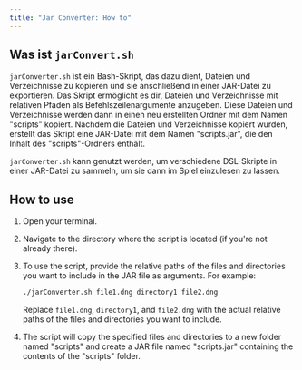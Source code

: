 ```yaml
---
title: "Jar Converter: How to"
---
```


## Was ist `jarConvert.sh`

`jarConverter.sh` ist ein Bash-Skript, das dazu dient, Dateien und Verzeichnisse zu kopieren und sie anschließend in einer JAR-Datei zu exportieren.
Das Skript ermöglicht es dir, Dateien und Verzeichnisse mit relativen Pfaden als Befehlszeilenargumente anzugeben.
Diese Dateien und Verzeichnisse werden dann in einen neu erstellten Ordner mit dem Namen "scripts" kopiert.
Nachdem die Dateien und Verzeichnisse kopiert wurden, erstellt das Skript eine JAR-Datei mit dem Namen "scripts.jar", die den Inhalt des "scripts"-Ordners enthält.

`jarConverter.sh` kann genutzt werden, um verschiedene DSL-Skripte in einer JAR-Datei zu sammeln, um sie dann im Spiel einzulesen zu lassen.

## How to use

1. Open your terminal.
2. Navigate to the directory where the script is located (if you're not already there).
3. To use the script, provide the relative paths of the files and directories you want to include in the JAR file as arguments. For example:

   ```bash
   ./jarConverter.sh file1.dng directory1 file2.dng
   ```

   Replace `file1.dng`, `directory1`, and `file2.dng` with the actual relative paths of the files and directories you want to include.

4. The script will copy the specified files and directories to a new folder named "scripts" and create a JAR file named "scripts.jar" containing the contents of the "scripts" folder.
